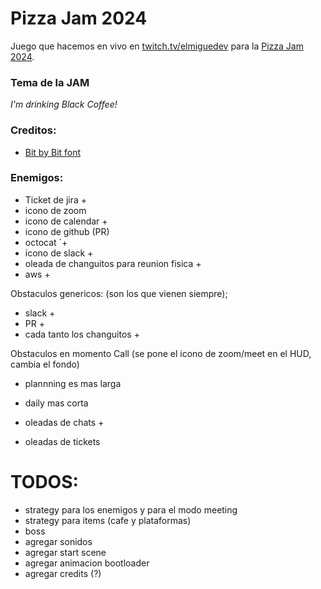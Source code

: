 # Pizza Jam 2024

Juego que hacemos en vivo en [twitch.tv/elmiguedev](twitch.tv/elmiguedev) para la [Pizza Jam 2024](https://itch.io/jam/pizza-jam-pizza-prize-12).

### Tema de la JAM
*I'm drinking Black Coffee!*

### Creditos:

- [Bit by Bit font](https://analogstudios.itch.io/bitbybitfont)



### Enemigos:

- Ticket de jira + 
- icono de zoom 
- icono de calendar + 
- icono de github (PR)
- octocat ´+
- icono de slack +
- oleada de changuitos para reunion fisica + 
- aws + 


Obstaculos genericos:
(son los que vienen siempre);

- slack +
- PR + 
- cada tanto los changuitos +

Obstaculos en momento Call
(se pone el icono de zoom/meet en el HUD, cambia el fondo)
- plannning es mas larga
- daily mas corta

- oleadas de  chats + 
- oleadas de tickets




TODOS:
=====

- strategy para los enemigos y para el modo meeting
- strategy para items (cafe y plataformas)
- boss
- agregar sonidos
- agregar start scene
- agregar animacion bootloader
- agregar credits (?)

